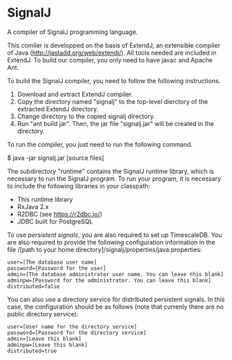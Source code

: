 # SignalJ
A compiler of SignalJ programming language.

This comiler is developped on the basis of ExtendJ, an extensible compiler of Java (http://jastadd.org/web/extendj/). All tools needed are included in ExtendJ. To build our compiler, you only need to have javac and Apache Ant.

To build the SignalJ compiler, you need to follow the following instructions.

1. Download and extract ExtendJ compiler.
2. Copy the directory named "signalj" to the top-level dierctory of the extracted ExtendJ directory.
3. Change directory to the copied signalj directory.
4. Run "ant build jar". Then, the jar file "signalj.jar" will be created in the directory.

To run the compiler, you just need to run the following command.

$ java -jar signalj.jar [source files]

The subdirectory "runtime" contains the SignalJ runtime library, which is necessary to run the SignalJ program.  To run your program, it is necessary to include the following libraries in your classpath:

* This runtime library
* RxJava 2.x
* R2DBC (see https://r2dbc.io/)
* JDBC built for PostgreSQL

To use *persistent signals*, you are also required to set up TimescaleDB. You are also required to provide the following configuration information in the file /[path to your home directory]/signalj/properties/java.properties:

```url=[The URL of your database containing update histories of signals]
user=[The database user name]
password=[Password for the user]
admin=[The database administrator user name. You can leave this blank]
adminpw=[Password for the administrator. You can leave this blank]
distributed=false
```

You can also use a directory service for distributed persistent signals. In this case, the configuration should be as follows (note that currenly there are no public directory service):

```url=[The URL of directory service]
user=[User name for the directory service]
password=[Password for the directory service]
admin=[Leave this blank]
adminpw=[Leave this blank]
distributed=true
```
